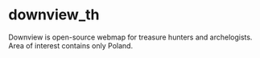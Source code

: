 # downview_th
Downview is open-source webmap for treasure hunters and archelogists. Area of interest contains only Poland.
